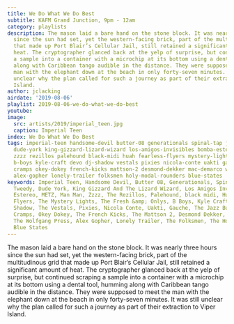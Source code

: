 ```yaml
---
title: We Do What We Do Best
subtitle: KAFM Grand Junction, 9pm - 12am
category: playlists
description: The mason laid a bare hand on the stone block. It was nearly three hours
  since the sun had set, yet the western-facing brick, part of the multitudinous grid
  that made up Port Blair’s Cellular Jail, still retained a significant amount of
  heat. The cryptographer glanced back at the yelp of surprise, but continued scraping
  a sample into a container with a microchip at its bottom using a dental tool, humming
  along with Caribbean tango audible in the distance. They were supposed to meet the
  man with the elephant down at the beach in only forty-seven minutes. It was still
  unclear why the plan called for such a journey as part of their extraction to Viper
  Island.
author: jclacking
airdate: '2019-08-06'
playlist: 2019-08-06-we-do-what-we-do-best
youtube: 
image:
  src: artists/2019/imperial_teen.jpg
  caption: Imperial Teen
index: We Do What We Do Best
tags: imperial-teen handsome-devil butter-08 generationals spinal-tap jeff-tweedy
  dude-york king-gizzard-lizard-wizard los-amigos-invisibles bomba-estereo metz man-man
  zzzz rezillos palehound black-midi huah fearless-flyers mystery-lights fresh-onlys
  b-boys kyle-craft devo dj-shadow vestals pixies nicola-conte uakti gauche jazz-butcher
  cramps okey-dokey french-kicks mattson-2 desmond-dekker mac-demarco wolfgang-press
  alex-gopher lonely-trailer folksmen holy-modal-rounders blue-states
keywords: Imperial Teen, Handsome Devil, Butter 08, Generationals, Spinal Tap, Jeff
  Tweedy, Dude York, King Gizzard And The Lizard Wizard, Los Amigos Invisibles, Bomba
  Estereo, METZ, Man Man, Zzzz, The Rezillos, Palehound, black midi, Huah!, The Fearless
  Flyers, The Mystery Lights, The Fresh &amp; Onlys, B Boys, Kyle Craft, Devo, DJ
  Shadow, The Vestals, Pixies, Nicola Conte, Uakti, Gauche, The Jazz Butcher, The
  Cramps, Okey Dokey, The French Kicks, The Mattson 2, Desmond Dekker, Mac DeMarco,
  The Wolfgang Press, Alex Gopher, Lonely Trailer, The Folksmen, The Holy Modal Rounders,
  Blue States
---
```

The mason laid a bare hand on the stone block. It was nearly three hours since the sun had set, yet the western-facing brick, part of the multitudinous grid that made up Port Blair’s Cellular Jail, still retained a significant amount of heat. The cryptographer glanced back at the yelp of surprise, but continued scraping a sample into a container with a microchip at its bottom using a dental tool, humming along with Caribbean tango audible in the distance. They were supposed to meet the man with the elephant down at the beach in only forty-seven minutes. It was still unclear why the plan called for such a journey as part of their extraction to Viper Island.
